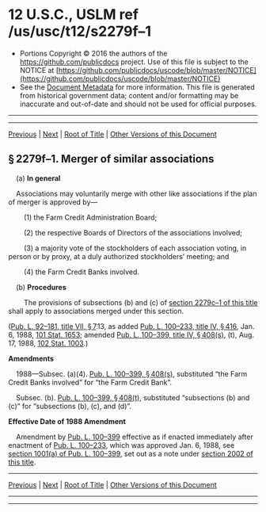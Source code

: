 ---
---

# 12 U.S.C., USLM ref /us/usc/t12/s2279f–1

* Portions Copyright © 2016 the authors of the https://github.com/publicdocs project.
  Use of this file is subject to the NOTICE at [https://github.com/publicdocs/uscode/blob/master/NOTICE](https://github.com/publicdocs/uscode/blob/master/NOTICE)
* See the [Document Metadata](././../../../../../..//README.md) for more information.
  This file is generated from historical government data; content and/or formatting may be inaccurate and out-of-date and should not be used for official purposes.

----------
----------

[Previous](./../../../../../..//us/usc/t12/ch23/schVII/ptD/m__us_usc_t12_s2279f.md) | [Next](./../../../../../..//us/usc/t12/ch23/schVII/ptE/m__us_usc_t12_ch23_schVII_ptE.md) | [Root of Title](./../../../../../../) | [Other Versions of this Document](https://publicdocs.github.io/go/links?ns=uslm&ref=%2Fus%2Fusc%2Ft12%2Fs2279f%E2%80%931)

## § 2279f–1. Merger of similar associations

    (a) __In general__ 

    Associations may voluntarily merge with other like associations if the plan of merger is approved by—

        (1) the Farm Credit Administration Board;

        (2) the respective Boards of Directors of the associations involved;

        (3) a majority vote of the stockholders of each association voting, in person or by proxy, at a duly authorized stockholders’ meeting; and

        (4) the Farm Credit Banks involved.

    (b) __Procedures__ 

        The provisions of subsections (b) and (c) of [section 2279c–1 of this title][/us/usc/t12/s2279c–1] shall apply to associations merged under this section.

([Pub. L. 92–181, title VII, § 7][/us/pl/92/181/s7].13, as added [Pub. L. 100–233, title IV, § 416][/us/pl/100/233/s416], Jan. 6, 1988, [101 Stat. 1653][/us/stat/101/1653]; amended [Pub. L. 100–399, title IV, § 408(s)][/us/pl/100/399/s408/s], (t), Aug. 17, 1988, [102 Stat. 1003][/us/stat/102/1003].)

 __Amendments__ 

    1988—Subsec. (a)(4). [Pub. L. 100–399, § 408(s)][/us/pl/100/399/s408/s], substituted “the Farm Credit Banks involved” for “the Farm Credit Bank”.

    Subsec. (b). [Pub. L. 100–399, § 408(t)][/us/pl/100/399/s408/t], substituted “subsections (b) and (c)” for “subsections (b), (c), and (d)”.

 __Effective Date of 1988 Amendment__ 

    Amendment by [Pub. L. 100–399][/us/pl/100/399] effective as if enacted immediately after enactment of [Pub. L. 100–233][/us/pl/100/233], which was approved Jan. 6, 1988, see [section 1001(a) of Pub. L. 100–399][/us/pl/100/399/s1001/a], set out as a note under [section 2002 of this title][/us/usc/t12/s2002].

----------

[Previous](./../../../../../..//us/usc/t12/ch23/schVII/ptD/m__us_usc_t12_s2279f.md) | [Next](./../../../../../..//us/usc/t12/ch23/schVII/ptE/m__us_usc_t12_ch23_schVII_ptE.md) | [Root of Title](./../../../../../../) | [Other Versions of this Document](https://publicdocs.github.io/go/links?ns=uslm&ref=%2Fus%2Fusc%2Ft12%2Fs2279f%E2%80%931)

----------
----------

[/us/usc/t12/s2279c–1]: https://publicdocs.github.io/go/links?ns=uslm&ref=%2Fus%2Fusc%2Ft12%2Fs2279c%E2%80%931
[/us/pl/92/181/s7]: https://publicdocs.github.io/go/links?ns=uslm&ref=%2Fus%2Fpl%2F92%2F181%2Fs7
[/us/pl/100/233/s416]: https://publicdocs.github.io/go/links?ns=uslm&ref=%2Fus%2Fpl%2F100%2F233%2Fs416
[/us/stat/101/1653]: https://publicdocs.github.io/go/links?ns=uslm&ref=%2Fus%2Fstat%2F101%2F1653
[/us/pl/100/399/s408/s]: https://publicdocs.github.io/go/links?ns=uslm&ref=%2Fus%2Fpl%2F100%2F399%2Fs408%2Fs
[/us/stat/102/1003]: https://publicdocs.github.io/go/links?ns=uslm&ref=%2Fus%2Fstat%2F102%2F1003
[/us/pl/100/399/s408/s]: https://publicdocs.github.io/go/links?ns=uslm&ref=%2Fus%2Fpl%2F100%2F399%2Fs408%2Fs
[/us/pl/100/399/s408/t]: https://publicdocs.github.io/go/links?ns=uslm&ref=%2Fus%2Fpl%2F100%2F399%2Fs408%2Ft
[/us/pl/100/399]: https://publicdocs.github.io/go/links?ns=uslm&ref=%2Fus%2Fpl%2F100%2F399
[/us/pl/100/233]: https://publicdocs.github.io/go/links?ns=uslm&ref=%2Fus%2Fpl%2F100%2F233
[/us/pl/100/399/s1001/a]: https://publicdocs.github.io/go/links?ns=uslm&ref=%2Fus%2Fpl%2F100%2F399%2Fs1001%2Fa
[/us/usc/t12/s2002]: https://publicdocs.github.io/go/links?ns=uslm&ref=%2Fus%2Fusc%2Ft12%2Fs2002


